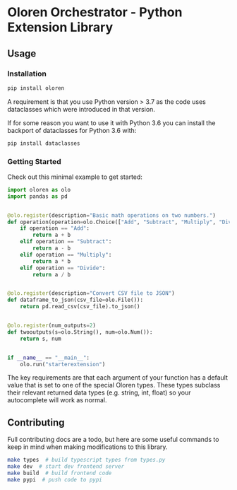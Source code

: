 # Oloren Orchestrator - Python Extension Library

## Usage

### Installation

```bash
pip install oloren
```

A requirement is that you use Python version > 3.7 as the code uses dataclasses which were introduced in that version.

If for some reason you want to use it with Python 3.6 you can install the backport of dataclasses for Python 3.6 with:

```bash
pip install dataclasses
```

### Getting Started

Check out this minimal example to get started:

```python
import oloren as olo
import pandas as pd


@olo.register(description="Basic math operations on two numbers.")
def operation(operation=olo.Choice(["Add", "Subtract", "Multiply", "Divide"]), a=olo.Num(), b=olo.Num()):
    if operation == "Add":
        return a + b
    elif operation == "Subtract":
        return a - b
    elif operation == "Multiply":
        return a * b
    elif operation == "Divide":
        return a / b


@olo.register(description="Convert CSV file to JSON")
def dataframe_to_json(csv_file=olo.File()):
    return pd.read_csv(csv_file).to_json()


@olo.register(num_outputs=2)
def twooutputs(s=olo.String(), num=olo.Num()):
    return s, num


if __name__ == "__main__":
    olo.run("starterextension")
```

The key requirements are that each argument of your function has a default value that is set to one of the special
Oloren types. These types subclass their relevant returned data types (e.g. string, int, float) so your autocomplete
will work as normal.

## Contributing

Full contributing docs are a todo, but here are some useful commands to keep in mind when making modifications to this library.

```bash
make types  # build typescript types from types.py
make dev  # start dev frontend server
make build  # build frontend code
make pypi  # push code to pypi
```
